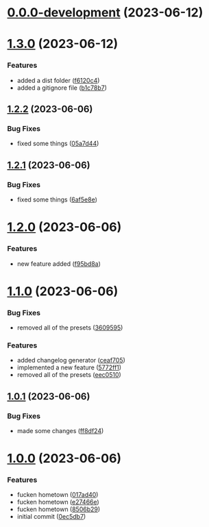 # [0.0.0-development](https://github.com/codingdrizzle/versioning-demo/compare/v1.3.0...v0.0.0-development) (2023-06-12)



# [1.3.0](https://github.com/codingdrizzle/versioning-demo/compare/v1.2.2...v1.3.0) (2023-06-12)


### Features

* added a dist folder ([f6120c4](https://github.com/codingdrizzle/versioning-demo/commit/f6120c4bd50ce7b2467fadfa68c901e3a290a1cd))
* added a gitignore file ([b1c78b7](https://github.com/codingdrizzle/versioning-demo/commit/b1c78b78028eb86dce6169497f195e41cc7af470))



## [1.2.2](https://github.com/codingdrizzle/versioning-demo/compare/v1.2.1...v1.2.2) (2023-06-06)


### Bug Fixes

* fixed some things ([05a7d44](https://github.com/codingdrizzle/versioning-demo/commit/05a7d44263e4f6328c926b94b54e5ed22dac9585))



## [1.2.1](https://github.com/codingdrizzle/versioning-demo/compare/v1.2.0...v1.2.1) (2023-06-06)


### Bug Fixes

* fixed some things ([6af5e8e](https://github.com/codingdrizzle/versioning-demo/commit/6af5e8e3f3794a91ace8783bc56843ee80176e76))



# [1.2.0](https://github.com/codingdrizzle/versioning-demo/compare/v1.1.0...v1.2.0) (2023-06-06)


### Features

* new feature added ([f95bd8a](https://github.com/codingdrizzle/versioning-demo/commit/f95bd8a5d7c429b79708560cb30e39dd1bf1e26d))



# [1.1.0](https://github.com/codingdrizzle/versioning-demo/compare/v1.0.1...v1.1.0) (2023-06-06)


### Bug Fixes

* removed all of the presets ([3609595](https://github.com/codingdrizzle/versioning-demo/commit/3609595d0e808c7839a25ef019d28b79924db82e))


### Features

* added changelog generator ([ceaf705](https://github.com/codingdrizzle/versioning-demo/commit/ceaf705d7cc17be75619193b52ed77df325aa30a))
* implemented a new feature ([5772ff1](https://github.com/codingdrizzle/versioning-demo/commit/5772ff133149d550683aa6afa8d885074ad6d2af))
* removed all of the presets ([eec0510](https://github.com/codingdrizzle/versioning-demo/commit/eec0510ef08134d8ba6d0beec26c945b43900c05))



## [1.0.1](https://github.com/codingdrizzle/versioning-demo/compare/v1.0.0...v1.0.1) (2023-06-06)


### Bug Fixes

* made some changes ([ff8df24](https://github.com/codingdrizzle/versioning-demo/commit/ff8df242b1de58fea735fc4406bd087d4b8c027b))



# [1.0.0](https://github.com/codingdrizzle/versioning-demo/compare/0ec5db788a31b8a45e5cf06050d4f29ef11fc437...v1.0.0) (2023-06-06)


### Features

* fucken hometown ([017ad40](https://github.com/codingdrizzle/versioning-demo/commit/017ad40d7309665f203d0883712332bdf15fdf02))
* fucken hometown ([e27466e](https://github.com/codingdrizzle/versioning-demo/commit/e27466e023d816a66f8b549a07cfe2136064a087))
* fucken hometown ([8506b29](https://github.com/codingdrizzle/versioning-demo/commit/8506b293a3201fbde45f69dc71554baca5267e9b))
* initial commit ([0ec5db7](https://github.com/codingdrizzle/versioning-demo/commit/0ec5db788a31b8a45e5cf06050d4f29ef11fc437))



